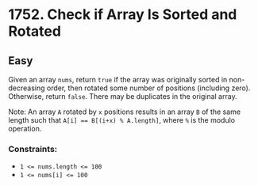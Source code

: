 # 1752. Check if Array Is Sorted and Rotated

## Easy

Given an array `nums`, return `true` if the array was originally sorted in non-decreasing order, then rotated some
number of positions (including zero). Otherwise, return `false`. There may be duplicates in the original array.

Note: An array `A` rotated by `x` positions results in an array `B` of the same length such that
`A[i] == B[(i+x) % A.length]`, where `%` is the modulo operation.

### Constraints:

- `1 <= nums.length <= 100`
- `1 <= nums[i] <= 100`
